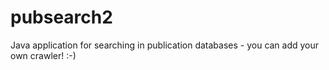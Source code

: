 pubsearch2
==========

Java application for searching in publication databases - you can add your own crawler! :-)